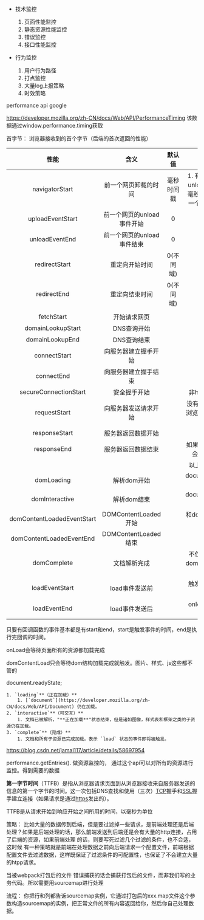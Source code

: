 - 技术监控
  1.  页面性能监控
  2. 静态资源性能监控
  3. 错误监控
  4. 接口性能监控

- 行为监控
  1. 用户行为路径
  2. 打点监控
  3. 大量log上报策略
  4. 时效策略

performance api google

https://developer.mozilla.org/zh-CN/docs/Web/API/PerformanceTiming 该数据通过window.performance.timing获取

首字节： 浏览器接收到的首个字节（后端的首次返回的性能）

|            性能            |            含义            |   默认值   |                             备注                             |
| :------------------------: | :------------------------: | :--------: | :----------------------------------------------------------: |
|       navigatorStart       |    前一个网页卸载的时间    | 毫秒时间戳 | 1. 有前一个网页:发生unload事件时的Unix毫秒时间戳 2. 没有前一个网页: fetchStart |
|      uploadEventStart      | 前一个网页的unload事件开始 |     0      |                                                              |
|       unloadEventEnd       | 前一个网页的unload事件结束 |     0      |                                                              |
|       redirectStart        |       重定向开始时间       | 0(不同域)  |                           需要同域                           |
|        redirectEnd         |       重定向结束时间       | 0(不同域)  |                           需要同域                           |
|                            |                            |            |                                                              |
|         fetchStart         |        开始请求网页        |            |                                                              |
|     domainLookupStart      |        DNS查询开始         |            |                                                              |
|      domainLookupEnd       |        DNS查询结束         |            |                                                              |
|        connectStart        |    向服务器建立握手开始    |            |                                                              |
|         connectEnd         |    向服务器建立握手结束    |            |                                                              |
|   secureConnectionStart    |        安全握手开始        |            |                      非https的没有即为0                      |
|        requestStart        |    向服务器发送请求开始    |            |       没有end，因为无法在浏览器端监控到请求结束的时间        |
|       responseStart        |     服务器返回数据开始     |            |                                                              |
|        responseEnd         |     服务器返回数据结束     |            |             如果http链接关闭了才会返回此数据的值             |
|                            |                            |            |                      以上是服务器相关的                      |
|         domLoading         |        解析dom开始         |            |                document.readyState 为 loading                |
|       domInteractive       |        解析dom结束         |            |              document.readyState 为 interactive              |
| domContentLoadedEventStart |    DOMContentLoaded开始    |            |               和domInteractive返回的时间戳一样               |
|  domContentLoadedEventEnd  |    DOMContentLoaded结束    |            |                                                              |
|        domComplete         |        文档解析完成        |            |          不仅dom加载完毕，dom中所有资源也都加载完毕          |
|       loadEventStart       |       load事件发送前       |            |                   触发onload时间开始的时间                   |
|        loadEventEnd        |       load事件发送后       |            |                     onload回调结束的时间                     |



只要有回调函数的事件基本都是有start和end，start是触发事件的时间，end是执行完回调的时间。

onLoad会等待页面所有的资源都加载完成

domContentLoad只会等待dom结构加载完成就触发。图片、样式、js这些都不管的

document.readyState;

 	1. `loading`**（正在加载）**
      	1. [`document`](https://developer.mozilla.org/zh-CN/docs/Web/API/Document) 仍在加载。
	2. `interactive`**（可交互）**
    	1. 文档已被解析，"**正在加载**"状态结束，但是诸如图像，样式表和框架之类的子资源仍在加载。
	3. `complete`**（完成）**
    	1. 文档和所有子资源已完成加载。表示 `load` 状态的事件即将被触发。

https://blog.csdn.net/jamal117/article/details/58697954





performance.getEntries().  做资源监控的， 通过这个api可以对所有的资源进行监控。得到需要的数据



**第一字节时间**（TTFB）是指从浏览器请求页面到从浏览器接收来自服务器发送的信息的第一个字节的时间。这一次包括DNS查找和使用（三次）[TCP](https://developer.mozilla.org/en-US/docs/Glossary/TCP)握手和[SSL](https://developer.mozilla.org/en-US/docs/Glossary/SSL_Glossary)握手建立连接（如果请求是通过[https](https://wiki.developer.mozilla.org/en-US/docs/Glossary/https)发出的）。

TTFB是从请求开始到响应开始之间所用的时间，以毫秒为单位



策略： 比如大量的数据传到后端，但是要过滤掉一些请求，是前端处理还是后端处理？如果是后端处理的话，那么前端发送到后端还是会有大量的http连接，占用了后端的资源，如果前端处理 的话，则要写死过滤几个过滤的条件，也不合适，这时候 有一种策略就是前端在处理数据之前向后端请求一个配置文件，前端根据配置文件去过滤数据，这样既保证了过滤条件的可配置性，也保证了不会建立大量的htpp请求。





当被webpack打包后的文件 错误捕获的话会捕获打包后的文件，而非我们写的业务代码。所以需要用sourcemap进行处理

流程： 你把行和列都告诉sourcemap实例，它通过打包后的xxx.map文件这个参数构造sourcemap的实例，把正常文件的所有内容返回给你，然后你自己处理数据。